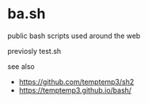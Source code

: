 # ba.sh

public bash scripts used around the web

previosly test.sh

see also 

 + <https://github.com/temptemp3/sh2>
 + <https://temptemp3.github.io/bash/>

